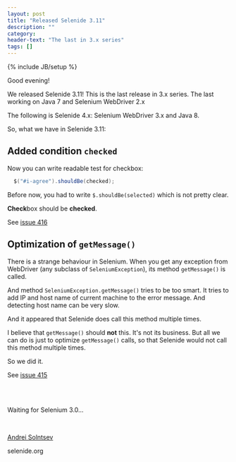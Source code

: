 ```yaml
---
layout: post
title: "Released Selenide 3.11"
description: ""
category:
header-text: "The last in 3.x series"
tags: []
---
```

{% include JB/setup %}

Good evening!

We released Selenide 3.11! 
This is the last release in 3.x series. The last working on Java 7 and Selenium WebDriver 2.x

The following is Selenide 4.x: Selenium WebDriver 3.x and Java 8.

So, what we have in Selenide 3.11:


## Added condition `checked`

Now you can write readable test for checkbox:

```java
  $("#i-agree").shouldBe(checked);
```

Before now, you had to write `$.shouldBe(selected)` which is not pretty clear.

**Check**box should be **checked**.

See [issue 416](https://github.com/selenide/selenide/issues/416)


## Optimization of `getMessage()`

There is a strange behaviour in Selenium.
 When you get any exception from WebDriver (any subclass of `SeleniumException`), its method `getMessage()` is called.

And method `SeleniumException.getMessage()` tries to be too smart. 
It tries to add IP and host name of current machine to the error message.
And detecting host name can be very slow.

And it appeared that Selenide does call this method multiple times. 

I believe that `getMessage()` should **not** this. It's not its business.
But all we can do is just to optimize `getMessage()` calls, so that Selenide
would not call this method multiple times.

So we did it.

See [issue 415](https://github.com/selenide/selenide/issues/415)


<br/>
<br/>

Waiting for Selenium 3.0...

<br/>


[Andrei Solntsev](http://asolntsev.github.io/)

selenide.org

